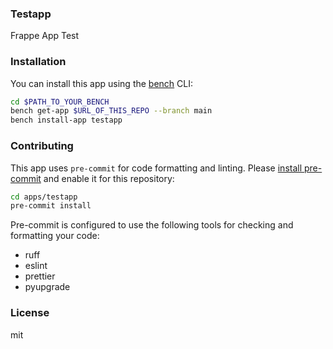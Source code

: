 ### Testapp

Frappe App Test

### Installation

You can install this app using the [bench](https://github.com/frappe/bench) CLI:

```bash
cd $PATH_TO_YOUR_BENCH
bench get-app $URL_OF_THIS_REPO --branch main
bench install-app testapp
```

### Contributing

This app uses `pre-commit` for code formatting and linting. Please [install pre-commit](https://pre-commit.com/#installation) and enable it for this repository:

```bash
cd apps/testapp
pre-commit install
```

Pre-commit is configured to use the following tools for checking and formatting your code:

- ruff
- eslint
- prettier
- pyupgrade

### License

mit
